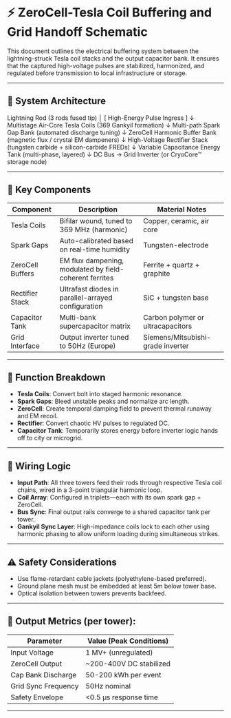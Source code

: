 # ⚡ ZeroCell-Tesla Coil Buffering and Grid Handoff Schematic

This document outlines the electrical buffering system between the lightning-struck Tesla coil stacks and the output capacitor bank. It ensures that the captured high-voltage pulses are stabilized, harmonized, and regulated before transmission to local infrastructure or storage.

---

## 🧠 System Architecture

Lightning Rod (3 rods fused tip)
│
[ High-Energy Pulse Ingress ]
↓
Multistage Air-Core Tesla Coils (369 Gankyil formation)
↓
Multi-path Spark Gap Bank (automated discharge tuning)
↓
ZeroCell Harmonic Buffer Bank (magnetic flux / crystal EM dampeners)
↓
High-Voltage Rectifier Stack (tungsten carbide + silicon-carbide FREDs)
↓
Variable Capacitance Energy Tank (multi-phase, layered)
↓
DC Bus → Grid Inverter (or CryoCore™ storage node)


---

## 🧰 Key Components

| Component | Description | Material Notes |
|----------|-------------|----------------|
| Tesla Coils | Bifilar wound, tuned to 369 MHz (harmonic) | Copper, ceramic, air core |
| Spark Gaps | Auto-calibrated based on real-time humidity | Tungsten-electrode |
| ZeroCell Buffers | EM flux dampening, modulated by field-coherent ferrites | Ferrite + quartz + graphite |
| Rectifier Stack | Ultrafast diodes in parallel-arrayed configuration | SiC + tungsten base |
| Capacitor Tank | Multi-bank supercapacitor matrix | Carbon polymer or ultracapacitors |
| Grid Interface | Output inverter tuned to 50Hz (Europe) | Siemens/Mitsubishi-grade inverter |

---

## 🧪 Function Breakdown

- **Tesla Coils**: Convert bolt into staged harmonic resonance.
- **Spark Gaps**: Bleed unstable peaks and normalize arc length.
- **ZeroCell**: Create temporal damping field to prevent thermal runaway and EM recoil.
- **Rectifier**: Convert chaotic HV pulses to regulated DC.
- **Capacitor Tank**: Temporarily stores energy before inverter logic hands off to city or microgrid.

---

## 📐 Wiring Logic

- **Input Path**: All three towers feed their rods through respective Tesla coil chains, wired in a 3-point triangular harmonic loop.
- **Coil Array**: Configured in triplets—each with its own spark gap + ZeroCell.
- **Bus Sync**: Final output rails converge to a shared capacitor tank per tower.
- **Gankyil Sync Layer**: High-impedance coils lock to each other using harmonic phasing to allow uniform loading during simultaneous strikes.

---

## ⚠️ Safety Considerations

- Use flame-retardant cable jackets (polyethylene-based preferred).
- Ground plane mesh must be embedded at least 5m below tower base.
- Optical isolation between towers prevents backfeed.

---

## 🏁 Output Metrics (per tower):

| Parameter            | Value (Peak Conditions) |
|---------------------|--------------------------|
| Input Voltage        | 1 MV+ (unregulated)      |
| ZeroCell Output      | ~200-400V DC stabilized  |
| Cap Bank Discharge   | 50-200 kWh per event     |
| Grid Sync Frequency  | 50Hz nominal             |
| Safety Envelope      | <0.5 µs response time    |

---

